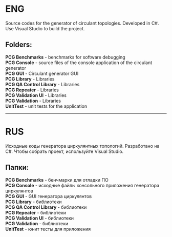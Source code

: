 # ENG    
Source codes for the generator of circulant topologies. Developed in C#. Use Visual Studio to build the project.        
## Folders:     
**PCG Benchmarks** - benchmarks for software debugging      
**PCG Console** - source files of the console application of the circulant generator        
**PCG GUI** - Circulant generator GUI       
**PCG Library** - Libraries     
**PCG QA Control Library** - Libraries      
**PCG Repeater** - Libraries        
**PCG Validation UI** - Libraries       
**PCG Validation** - Libraries      
**UnitTest** - unit tests for the application       
***
# RUS       
Исходные коды генератора циркулянтных топологий. Разработано на C#. Чтобы собрать проект, используйте Visual Studio.        
## Папки:       
**PCG Benchmarks** - бенчмарки для отладки ПО       
**PCG Console** - исходные файлы консольного приложения генератора циркулянтов      
**PCG GUI** - GUI генератора циркулянтов        
**PCG Library** - библиотеки        
**PCG QA Control Library** - библиотеки     
**PCG Repeater** - библиотеки       
**PCG Validation UI** - библиотеки      
**PCG Validation** - библиотеки     
**UnitTest** - юнит тесты для приложения        

